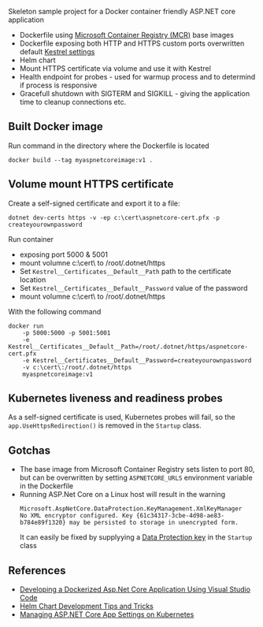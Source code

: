 Skeleton sample project for a Docker container friendly ASP.NET core application
 - Dockerfile using [Microsoft Container Registry (MCR)](https://azure.microsoft.com/en-us/blog/microsoft-syndicates-container-catalog/) base images
 - Dockerfile exposing both HTTP and HTTPS custom ports overwritten default [Kestrel settings](https://docs.microsoft.com/en-us/aspnet/core/fundamentals/servers/kestrel?view=aspnetcore-2.2)
 - Helm chart
 - Mount HTTPS certificate via volume and use it with Kestrel
 - Health endpoint for probes - used for warmup process and to determind if process is responsive
 - Gracefull shutdown with SIGTERM and SIGKILL - giving the application time to cleanup connections etc.

## Built Docker image
Run command in the directory where the Dockerfile is located
```
docker build --tag myaspnetcoreimage:v1 .
```


## Volume mount HTTPS certificate
Create a self-signed certificate and export it to a file:

```
dotnet dev-certs https -v -ep c:\cert\aspnetcore-cert.pfx -p createyourownpassword
```

Run container 
- exposing port 5000 & 5001
- mount volumne c:\cert\ to /root/.dotnet/https
- Set `Kestrel__Certificates__Default__Path` path to the certificate location
- Set `Kestrel__Certificates__Default__Password` value of the password
- mount volumne c:\cert\ to /root/.dotnet/https

With the following command
```
docker run 
    -p 5000:5000 -p 5001:5001 
    -e Kestrel__Certificates__Default__Path=/root/.dotnet/https/aspnetcore-cert.pfx 
    -e Kestrel__Certificates__Default__Password=createyourownpassword 
    -v c:\cert\:/root/.dotnet/https 
    myaspnetcoreimage:v1
``` 

## Kubernetes liveness and readiness probes
As a self-signed certificate is used, Kubernetes probes will fail, so the `app.UseHttpsRedirection()` is removed in the `Startup` class.

## Gotchas
- The base image from Microsoft Container Registry sets listen to port 80, but can be overwritten by setting `ASPNETCORE_URLS` environment variable in the Dockerfile
- Running ASP.Net Core on a Linux host will result in the warning 
    ```
    Microsoft.AspNetCore.DataProtection.KeyManagement.XmlKeyManager 
    No XML encryptor configured. Key {61c34317-3cbe-4d98-ae83-b784e89f1320} may be persisted to storage in unencrypted form.
    ```
  It can easily be fixed by supplyying a [Data Protection key](https://docs.microsoft.com/en-us/aspnet/core/security/data-protection/configuration/overview?view=aspnetcore-2.2) in the `Startup` class
## References
 - [Developing a Dockerized Asp.Net Core Application Using Visual Studio Code](https://medium.com/@waelkdouh/developing-a-dockerized-asp-net-core-application-using-visual-studio-code-6ccfc59d6f6)
 - [Helm Chart Development Tips and Tricks](https://github.com/helm/helm/blob/master/docs/charts_tips_and_tricks.md)
 - [Managing ASP.NET Core App Settings on Kubernetes](https://anthonychu.ca/post/aspnet-core-appsettings-secrets-kubernetes/)